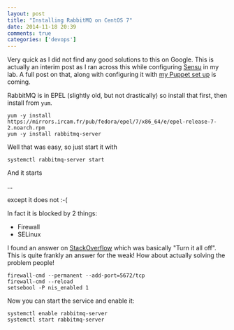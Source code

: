 ```yaml
---
layout: post
title: "Installing RabbitMQ on CentOS 7"
date: 2014-11-18 20:39
comments: true
categories: ['devops']
---
```

Very quick as I did not find any good solutions to this on Google. This is actually an interim post as I ran across this while configuring [Sensu](https://sensuapp.org/) in my lab. A full post on that, along with configuring it with [my Puppet set up](https://www.chriscowley.me.uk/blog/2014/06/25/super-slick-agile-puppet-for-devops/) is coming.
<!-- more -->

RabbitMQ is in EPEL (slightly old, but not drastically) so install that first, then install from `yum`.

```
yum -y install https://mirrors.ircam.fr/pub/fedora/epel/7/x86_64/e/epel-release-7-2.noarch.rpm
yum -y install rabbitmq-server
```

Well that was easy, so just start it with

```
systemctl rabbitmq-server start
```

And it starts

...


except it does not :-(

In fact it is blocked by 2 things:

- Firewall
- SELinux

I found an answer on [StackOverflow](https://stackoverflow.com/questions/25816918/not-able-to-start-rabbitmq-server-in-centos-7-using-systemctl) which was basically "Turn it all off". This is quite frankly an answer for the weak! How about actually solving the problem people!

```
firewall-cmd --permanent --add-port=5672/tcp
firewall-cmd --reload
setsebool -P nis_enabled 1
```

Now you can start the service and enable it:

```
systemctl enable rabbitmq-server
systemctl start rabbitmq-server
```


